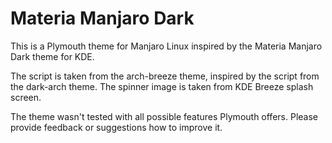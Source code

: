 # Materia Manjaro Dark

This is a Plymouth theme for Manjaro Linux inspired by the Materia Manjaro Dark theme for KDE.


The script is taken from the arch-breeze theme, inspired by the script from the dark-arch theme. The spinner image is taken from KDE Breeze splash screen.

The theme wasn't tested with all possible features Plymouth offers.
Please provide feedback or suggestions how to improve it.
